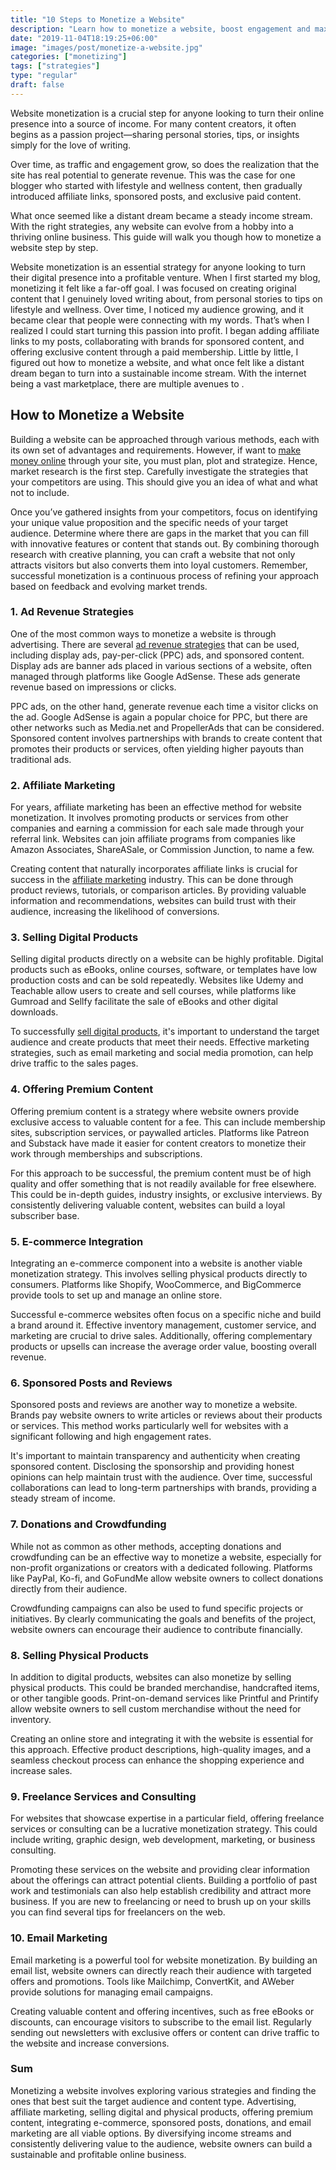 ```yaml
---
title: "10 Steps to Monetize a Website"
description: "Learn how to monetize a website, boost engagement and maximize online income. Learn proven strategies for turning your site into a revenue machine."
date: "2019-11-04T18:19:25+06:00"
image: "images/post/monetize-a-website.jpg"
categories: ["monetizing"]
tags: ["strategies"]
type: "regular"
draft: false
---
```


Website monetization is a crucial step for anyone looking to turn their online presence into a source of income. For many content creators, it often begins as a passion project—sharing personal stories, tips, or insights simply for the love of writing.

Over time, as traffic and engagement grow, so does the realization that the site has real potential to generate revenue. This was the case for one blogger who started with lifestyle and wellness content, then gradually introduced affiliate links, sponsored posts, and exclusive paid content.

What once seemed like a distant dream became a steady income stream. With the right strategies, any website can evolve from a hobby into a thriving online business. This guide will walk you though how to monetize a website step by step.

Website monetization is an essential strategy for anyone looking to turn their digital presence into a profitable venture. When I first started my blog, monetizing it felt like a far-off goal. I was focused on creating original content that I genuinely loved writing about, from personal stories to tips on lifestyle and wellness. Over time, I noticed my audience growing, and it became clear that people were connecting with my words. That’s when I realized I could start turning this passion into profit. I began adding affiliate links to my posts, collaborating with brands for sponsored content, and offering exclusive content through a paid membership. Little by little, I figured out how to monetize a website, and what once felt like a distant dream began to turn into a sustainable income stream. With the internet being a vast marketplace, there are multiple avenues to .

## How to Monetize a Website

Building a website can be approached through various methods, each with its own set of advantages and requirements. However, if want to [make money online](/blog/ways-to-make-money/) through your site, you must plan, plot and strategize. Hence, market research is the first step. Carefully investigate the strategies that your competitors are using. This should give you an idea of what and what not to include.

Once you’ve gathered insights from your competitors, focus on identifying your unique value proposition and the specific needs of your target audience. Determine where there are gaps in the market that you can fill with innovative features or content that stands out. By combining thorough research with creative planning, you can craft a website that not only attracts visitors but also converts them into loyal customers. Remember, successful monetization is a continuous process of refining your approach based on feedback and evolving market trends.

### 1. Ad Revenue Strategies

One of the most common ways to monetize a website is through advertising. There are several [ad revenue strategies](/blog/ad-revenue-strategies/) that can be used, including display ads, pay-per-click (PPC) ads, and sponsored content. Display ads are banner ads placed in various sections of a website, often managed through platforms like Google AdSense. These ads generate revenue based on impressions or clicks.

PPC ads, on the other hand, generate revenue each time a visitor clicks on the ad. Google AdSense is again a popular choice for PPC, but there are other networks such as Media.net and PropellerAds that can be considered. Sponsored content involves partnerships with brands to create content that promotes their products or services, often yielding higher payouts than traditional ads.

### 2. Affiliate Marketing

For years, affiliate marketing has been an effective method for website monetization. It involves promoting products or services from other companies and earning a commission for each sale made through your referral link. Websites can join affiliate programs from companies like Amazon Associates, ShareASale, or Commission Junction, to name a few.

Creating content that naturally incorporates affiliate links is crucial for success in the [affiliate marketing](/blog/affiliate-marketing-fundamentals/) industry. This can be done through product reviews, tutorials, or comparison articles. By providing valuable information and recommendations, websites can build trust with their audience, increasing the likelihood of conversions.

### 3. Selling Digital Products

Selling digital products directly on a website can be highly profitable. Digital products such as eBooks, online courses, software, or templates have low production costs and can be sold repeatedly. Websites like Udemy and Teachable allow users to create and sell courses, while platforms like Gumroad and Sellfy facilitate the sale of eBooks and other digital downloads.

To successfully [sell digital products](/blog/selling-digital-products/), it's important to understand the target audience and create products that meet their needs. Effective marketing strategies, such as email marketing and social media promotion, can help drive traffic to the sales pages.

### 4. Offering Premium Content

Offering premium content is a strategy where website owners provide exclusive access to valuable content for a fee. This can include membership sites, subscription services, or paywalled articles. Platforms like Patreon and Substack have made it easier for content creators to monetize their work through memberships and subscriptions.

For this approach to be successful, the premium content must be of high quality and offer something that is not readily available for free elsewhere. This could be in-depth guides, industry insights, or exclusive interviews. By consistently delivering valuable content, websites can build a loyal subscriber base.

### 5. E-commerce Integration

Integrating an e-commerce component into a website is another viable monetization strategy. This involves selling physical products directly to consumers. Platforms like Shopify, WooCommerce, and BigCommerce provide tools to set up and manage an online store.

Successful e-commerce websites often focus on a specific niche and build a brand around it. Effective inventory management, customer service, and marketing are crucial to drive sales. Additionally, offering complementary products or upsells can increase the average order value, boosting overall revenue.

### 6. Sponsored Posts and Reviews

Sponsored posts and reviews are another way to monetize a website. Brands pay website owners to write articles or reviews about their products or services. This method works particularly well for websites with a significant following and high engagement rates.

It's important to maintain transparency and authenticity when creating sponsored content. Disclosing the sponsorship and providing honest opinions can help maintain trust with the audience. Over time, successful collaborations can lead to long-term partnerships with brands, providing a steady stream of income.

### 7. Donations and Crowdfunding

While not as common as other methods, accepting donations and crowdfunding can be an effective way to monetize a website, especially for non-profit organizations or creators with a dedicated following. Platforms like PayPal, Ko-fi, and GoFundMe allow website owners to collect donations directly from their audience.

Crowdfunding campaigns can also be used to fund specific projects or initiatives. By clearly communicating the goals and benefits of the project, website owners can encourage their audience to contribute financially.

### 8. Selling Physical Products

In addition to digital products, websites can also monetize by selling physical products. This could be branded merchandise, handcrafted items, or other tangible goods. Print-on-demand services like Printful and Printify allow website owners to sell custom merchandise without the need for inventory.

Creating an online store and integrating it with the website is essential for this approach. Effective product descriptions, high-quality images, and a seamless checkout process can enhance the shopping experience and increase sales.

### 9. Freelance Services and Consulting

For websites that showcase expertise in a particular field, offering freelance services or consulting can be a lucrative monetization strategy. This could include writing, graphic design, web development, marketing, or business consulting.

Promoting these services on the website and providing clear information about the offerings can attract potential clients. Building a portfolio of past work and testimonials can also help establish credibility and attract more business. If you are new to freelancing or need to brush up on your skills you can find several tips for freelancers on the web.

### 10. Email Marketing

Email marketing is a powerful tool for website monetization. By building an email list, website owners can directly reach their audience with targeted offers and promotions. Tools like Mailchimp, ConvertKit, and AWeber provide solutions for managing email campaigns.

Creating valuable content and offering incentives, such as free eBooks or discounts, can encourage visitors to subscribe to the email list. Regularly sending out newsletters with exclusive offers or content can drive traffic to the website and increase conversions.

### Sum

Monetizing a website involves exploring various strategies and finding the ones that best suit the target audience and content type. Advertising, affiliate marketing, selling digital and physical products, offering premium content, integrating e-commerce, sponsored posts, donations, and email marketing are all viable options. By diversifying income streams and consistently delivering value to the audience, website owners can build a sustainable and profitable online business.
